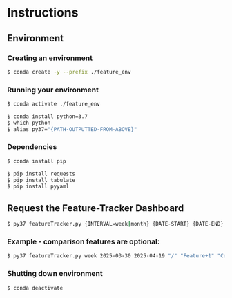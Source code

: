 # **Instructions**

## Environment

### Creating an environment

```sh
$ conda create -y --prefix ./feature_env
```

### Running your environment

```sh
$ conda activate ./feature_env
```

```sh
$ conda install python=3.7
$ which python
$ alias py37="{PATH-OUTPUTTED-FROM-ABOVE}"
```

### Dependencies

```sh
$ conda install pip
```

```sh
$ pip install requests
$ pip install tabulate
$ pip install pyyaml
```

## Request the Feature-Tracker Dashboard

```sh
$ py37 featureTracker.py {INTERVAL=week|month} {DATE-START} {DATE-END} {FEATURE-PAGE-PATH} "{FEATURE+CODE}" "{COMPARISON+FEATURE+CODE+1}" "{COMPARISON+FEATURE+CODE+N}"
```

### Example - comparison features are optional:

```sh
$ py37 featureTracker.py week 2025-03-30 2025-04-19 "/" "Feature+1" "Comparison+Feature+2" "Comparison+Feature+n"
```

### Shutting down environment

```sh
$ conda deactivate
```
